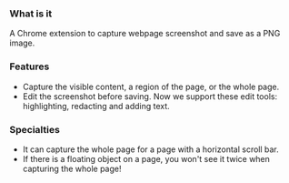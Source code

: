 ### What is it ###
A Chrome extension to capture webpage screenshot and save as a PNG image.

### Features ###
  * Capture the visible content, a region of the page, or the whole page.
  * Edit the screenshot before saving. Now we support these edit tools: highlighting, redacting and adding text.

### Specialties ###
  * It can capture the whole page for a page with a horizontal scroll bar.
  * If there is a floating object on a page, you won't see it twice when capturing the whole page!